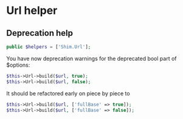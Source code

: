 # Url helper 

## Deprecation help

```php
public $helpers = ['Shim.Url'];
```

You have now deprecation warnings for the deprecated bool part of $options:

```php
$this->Url->build($url, true);
$this->Url->build($url, false);
```

It should be refactored early on piece by piece to

```php
$this->Url->build($url, ['fullBase' => true]);
$this->Url->build($url, ['fullBase' => false]);
```
